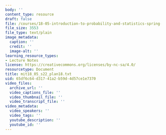 ```yaml
---
body: ''
content_type: resource
draft: false
file: /courses/18-05-introduction-to-probability-and-statistics-spring-2022/mit18_05_s22_plan18.txt
file_size: 3553
file_type: text/plain
image_metadata:
  caption: ''
  credit: ''
  image-alt: ''
learning_resource_types:
- Lecture Notes
license: https://creativecommons.org/licenses/by-nc-sa/4.0/
resourcetype: Document
title: mit18_05_s22_plan18.txt
uid: 65df6c64-d317-41a2-b59d-4d57ce1e7370
video_files:
  archive_url: ''
  video_captions_file: ''
  video_thumbnail_file: ''
  video_transcript_file: ''
video_metadata:
  video_speakers: ''
  video_tags: ''
  youtube_description: ''
  youtube_id: ''
---
```

